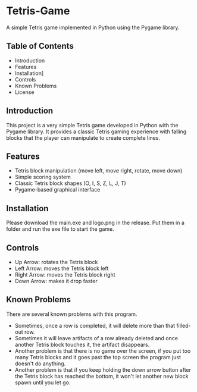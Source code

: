 # Tetris-Game

A simple Tetris game implemented in Python using the Pygame library.

## Table of Contents

- Introduction
- Features
- Installation]
- Controls
- Known Problems
- License

## Introduction

This project is a very simple Tetris game developed in Python with the Pygame library. It provides a classic Tetris gaming experience with falling blocks that the player can manipulate to create complete lines.

## Features

- Tetris block manipulation (move left, move right, rotate, move down)
- Simple scoring system
- Classic Tetris block shapes (O, I, S, Z, L, J, T)
- Pygame-based graphical interface

## Installation
Please download the main.exe and logo.png in the release. Put them in a folder and run the exe file to start the game.

## Controls
- Up Arrow: rotates the Tetris block
- Left Arrow: moves the Tetris block left
- Right Arrow: moves the Tetris block right
- Down Arrow: makes it drop faster

## Known Problems
There are several known problems with this program. 
- Sometimes, once a row is completed, it will delete more than that filled-out row.
- Sometimes it will leave artifacts of a row already deleted and once another Tetris block touches it, the artifact disappears.
- Another problem is that there is no game over the screen, if you put too many Tetris blocks and it goes past the top screen the program just doesn't do anything.
- Another problem is that if you keep holding the down arrow button after the Tetris block has reached the bottom, it won't let another new block spawn until you let go.
